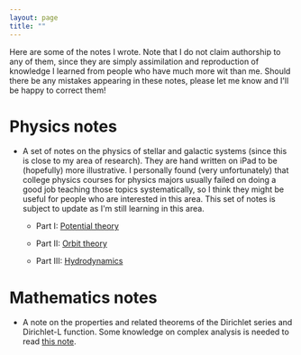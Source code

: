 ```yaml
---
layout: page
title: ""
---
```

Here are some of the notes I wrote. Note that I do not claim authorship to any of them, since they are simply assimilation and reproduction of knowledge I learned from people who have much more wit than me. Should there be any mistakes appearing in these notes, please let me know and I'll be happy to correct them!

# Physics notes
- A set of notes on the physics of stellar and galactic systems (since this is close to my area of research). They are hand written on iPad to be (hopefully) more illustrative. I personally found (very unfortunately) that college physics courses for physics majors usually failed on doing a good job teaching those topics systematically, so I think they might be useful for people who are interested in this area. This set of notes is subject to update as I'm still learning in this area.

  - Part I: [Potential theory](https://drive.google.com/file/d/14RnAgMFF4bk6dWkm3pk6_giGrteRMLCg/view?usp=sharing)
  
  - Part II: [Orbit theory](https://drive.google.com/file/d/1TmByovEkhnkvcINHMdh86P4KFgPxAJ5I/view?usp=sharing)
 
  - Part III: [Hydrodynamics](https://drive.google.com/file/d/1N_F20raq_g8c2AtkeQ33kSzVUZHIUH4H/view?usp=sharing)
 

# Mathematics notes
- A note on the properties and related theorems of the Dirichlet series and Dirichlet-L function. Some knowledge on complex analysis is needed to read [this note](Dirichlet_Series.pdf).
